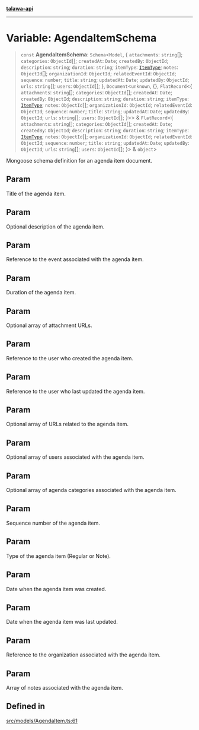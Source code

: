[**talawa-api**](../../../README.md)

***

# Variable: AgendaItemSchema

> `const` **AgendaItemSchema**: `Schema`\<`Model`, \{ `attachments`: `string`[]; `categories`: `ObjectId`[]; `createdAt`: `Date`; `createdBy`: `ObjectId`; `description`: `string`; `duration`: `string`; `itemType`: [`ItemType`](../enumerations/ItemType.md); `notes`: `ObjectId`[]; `organizationId`: `ObjectId`; `relatedEventId`: `ObjectId`; `sequence`: `number`; `title`: `string`; `updatedAt`: `Date`; `updatedBy`: `ObjectId`; `urls`: `string`[]; `users`: `ObjectId`[]; \}, `Document`\<`unknown`, \{\}, `FlatRecord`\<\{ `attachments`: `string`[]; `categories`: `ObjectId`[]; `createdAt`: `Date`; `createdBy`: `ObjectId`; `description`: `string`; `duration`: `string`; `itemType`: [`ItemType`](../enumerations/ItemType.md); `notes`: `ObjectId`[]; `organizationId`: `ObjectId`; `relatedEventId`: `ObjectId`; `sequence`: `number`; `title`: `string`; `updatedAt`: `Date`; `updatedBy`: `ObjectId`; `urls`: `string`[]; `users`: `ObjectId`[]; \}\>\> & `FlatRecord`\<\{ `attachments`: `string`[]; `categories`: `ObjectId`[]; `createdAt`: `Date`; `createdBy`: `ObjectId`; `description`: `string`; `duration`: `string`; `itemType`: [`ItemType`](../enumerations/ItemType.md); `notes`: `ObjectId`[]; `organizationId`: `ObjectId`; `relatedEventId`: `ObjectId`; `sequence`: `number`; `title`: `string`; `updatedAt`: `Date`; `updatedBy`: `ObjectId`; `urls`: `string`[]; `users`: `ObjectId`[]; \}\> & `object`\>

Mongoose schema definition for an agenda item document.

## Param

Title of the agenda item.

## Param

Optional description of the agenda item.

## Param

Reference to the event associated with the agenda item.

## Param

Duration of the agenda item.

## Param

Optional array of attachment URLs.

## Param

Reference to the user who created the agenda item.

## Param

Reference to the user who last updated the agenda item.

## Param

Optional array of URLs related to the agenda item.

## Param

Optional array of users associated with the agenda item.

## Param

Optional array of agenda categories associated with the agenda item.

## Param

Sequence number of the agenda item.

## Param

Type of the agenda item (Regular or Note).

## Param

Date when the agenda item was created.

## Param

Date when the agenda item was last updated.

## Param

Reference to the organization associated with the agenda item.

## Param

Array of notes associated with the agenda item.

## Defined in

[src/models/AgendaItem.ts:61](https://github.com/Suyash878/talawa-api/blob/f376d03c37e9acd046e7cc983947432c95f74442/src/models/AgendaItem.ts#L61)
